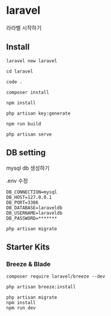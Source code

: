 # laravel
 라라벨 시작하기

## Install

```
laravel new laravel
```
```
cd laravel
```
```
code .
```
```
composer install
```
```
npm install
```
```
php artisan key:generate
```
```
npm run build
```
```
php artisan serve
```

## DB setting

mysql db 생성하기  
  
.env 수정

    DB_CONNECTION=mysql
    DB_HOST=127.0.0.1
    DB_PORT=3306
    DB_DATABASE=laraveldb
    DB_USERNAME=laraveldb
    DB_PASSWORD=*******

```
php artisan migrate
```

## Starter Kits

### Breeze & Blade
```
composer require laravel/breeze --dev
```
```
php artisan breeze:install
```
```
php artisan migrate
npm install
npm run dev
```



